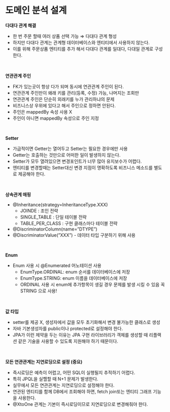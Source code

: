 # 도메인 분석 설계

**다대다 관계 해결**

- 한 번 주문 할때 여러 상품 선택 가능 ⇒ 다대다 관계 형성
- 하지만 다대다 관계는 관계형 데이터베이스와 엔티티에서 사용하지 않는다.
- 이를 위해 주문상품 엔티티를 추가 해서 다대다 관계를 일대다, 다대일 관계로 구성한다.

<br>

**연관관계 주인**

- FK가 있는곳이 항상 다가 되며 동시에 연관관계 주인이 된다.
- 연관관계 주인만이 왜래 키를 관리(등록, 수정) 가능, 나머지는 조회만
- 연관관계 주인은 단순히 외래키를 누가 관리하냐의 문제
- 비즈니스상 우위에 있다고 해서 주인으로 정하면 안된다.
- 주인은 mappedBy 속성 사용 X
- 주인이 아니면 mappedBy 속성으로 주인 지정

<br>

**Setter**

- 가급적이면 Getter는 열어두고  Setter는 필요한 경우에만 사용
- Getter는 호출하는 것만으로 어떠한 일이 발생하지 않는다.
- Setter가 모두 열려있으면 변경포인트가 너무 많아 유지보수가 어렵다.
- 엔티티를 변경할때는 Setter대신 변경 지점이 명확하도록 비즈니스 메소드를 별도로 제공해야 한다.

<br>

**상속관계 매핑**

- @Inheritance(strategy=InheritanceType.XXX)
    - JOINDE : 조인 전략
    - SINGLE_TABLE : 단일 테이블 전략
    - TABLE_PER_CLASS : 구현 클래스마다 테이블 전략
- @DiscriminatorColumn(name=”DTYPE”)
- @DiscriminatorValue(”XXX”) - 데이터 타입 구분하기 위해 사용

<br>

**Enum** 

- Enum 사용 시 @Enumerated 어노테이션 사용
    - EnumType.ORDINAL: enum 순서를 데이터베이스에 저장
    - EnumType.STRING: enum 이름을 데이터베이스에 저장
    - ORDINAL 사용 시 enum에 추가항목이 생길 경우 문제를 발생 시킬 수 있음 꼭 STRING 으로 사용!

<br>

**값 타입**

- setter를 제공 X, 생성자에서 값을 모두 초기화해서 변경 불가능한 클래스로 생성
- 자바 기본생성자를 public이나 protected로 설정해야 한다.
- JPA가 이런 제약을 두는 이유는 JPA 구현 라이브러리가 객체를 생성할 때 리플랙션 같은 기술을 사용할 수 있도록 지원해야 하기 때문이다.

<br>

**모든 연관관계는 지연로딩으로 설정 (중요)**

- 즉시로딩은 예측이 어렵고, 어떤 SQL이 실행될지 추적하기 어렵다.
- 특히 JPQL을 실핼할 때 N+1 문제가 발생한다.
- 실무에서 모든 연관관계는 지연로딩으로 설정해야 한다.
- 연관된 엔티티를 함께 DB에서 조회해야 하면, fetch join또는 엔티티 그래프 기능을 사용한다.
- @XtoOne 관계는 기본이 즉시로딩이므로 지연로딩으로 변경해줘야 한다.
